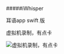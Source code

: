 #####iWhisper

耳语app swift 版

虚拟机录制，有点卡

![虚拟机录制，有点卡](https://github.com/chenshaobo/iWhisper/blob/master/SHOW.gif)
